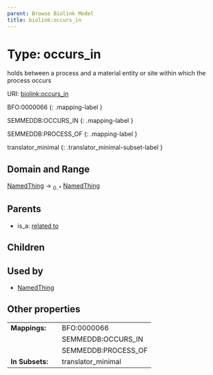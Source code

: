 ```yaml
---
parent: Browse Biolink Model
title: biolink:occurs_in
---
```


# Type: occurs_in


holds between a process and a material entity or site within which the process occurs

URI: [biolink:occurs_in](https://w3id.org/biolink/vocab/occurs_in)

BFO:0000066
{: .mapping-label }

SEMMEDDB:OCCURS_IN
{: .mapping-label }

SEMMEDDB:PROCESS_OF
{: .mapping-label }


translator_minimal
{: .translator_minimal-subset-label }


## Domain and Range

[NamedThing](NamedThing.md) ->  <sub>0..*</sub> [NamedThing](NamedThing.md)

## Parents

 *  is_a: [related to](related_to.md)

## Children


## Used by

 * [NamedThing](NamedThing.md)

## Other properties

|  |  |  |
| --- | --- | --- |
| **Mappings:** | | BFO:0000066 |
|  | | SEMMEDDB:OCCURS_IN |
|  | | SEMMEDDB:PROCESS_OF |
| **In Subsets:** | | translator_minimal |

